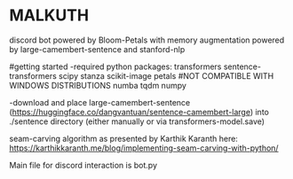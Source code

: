 # MALKUTH
discord bot powered by Bloom-Petals with memory augmentation powered by large-camembert-sentence and stanford-nlp

#getting started
-required python packages:
transformers
sentence-transformers
scipy
stanza
scikit-image
petals #NOT COMPATIBLE WITH WINDOWS DISTRIBUTIONS
numba
tqdm
numpy

-download and place large-camembert-sentence (https://huggingface.co/dangvantuan/sentence-camembert-large) into ./sentence directory
(either manually or via transformers-model.save)

seam-carving algorithm as presented by Karthik Karanth here:
https://karthikkaranth.me/blog/implementing-seam-carving-with-python/


Main file for discord interaction is bot.py 

